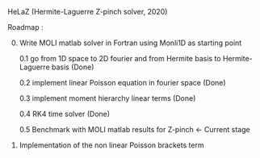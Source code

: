 HeLaZ (Hermite-Laguerre Z-pinch solver, 2020)

Roadmap :

0. Write MOLI matlab solver in Fortran using Monli1D as starting point

	0.1 go from 1D space to 2D fourier and from Hermite basis to Hermite-Laguerre basis (Done)

	0.2 implement linear Poisson equation in fourier space (Done)

	0.3 implement moment hierarchy linear terms (Done)

	0.4 RK4 time solver (Done)

	0.5 Benchmark with MOLI matlab results for Z-pinch <- Current stage

1. Implementation of the non linear Poisson brackets term  

